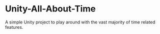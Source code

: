 # Unity-All-About-Time
A simple Unity project to play around with the vast majority of time related features.
